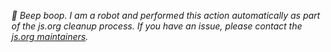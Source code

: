 

_:robot: Beep boop. I am a robot and performed this action automatically as part of the js.org cleanup process. If you have an issue, please contact the [js.org maintainers](https://github.com/{{REPO_OWNER}}/{{REPO_NAME}}/issues/new)._
